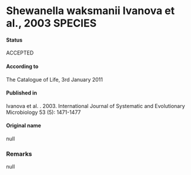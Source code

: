 Shewanella waksmanii Ivanova et al., 2003 SPECIES
=======

#### Status
ACCEPTED

#### According to
The Catalogue of Life, 3rd January 2011

#### Published in
Ivanova et al. . 2003. International Journal of Systematic and Evolutionary Microbiology 53 (5): 1471-1477

#### Original name
null

### Remarks
null